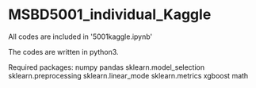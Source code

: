 # MSBD5001_individual_Kaggle
All codes are included in '5001kaggle.ipynb' 

The codes are written in python3.

Required packages: 
numpy
pandas 
sklearn.model_selection
sklearn.preprocessing
sklearn.linear_mode
sklearn.metrics
xgboost
math
